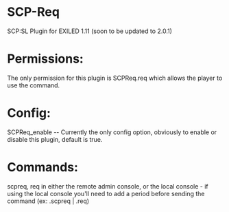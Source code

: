 # SCP-Req
SCP:SL Plugin for EXILED 1.11 (soon to be updated to 2.0.1)

# Permissions:
The only permission for this plugin is SCPReq.req which allows the player to use the command.

# Config:
SCPReq_enable -- Currently the only config option, obviously to enable or disable this plugin, default is true.

# Commands:
scpreq, req in either the remote admin console, or the local console - if using the local console you'll need to add a period before sending the command (ex: .scpreq | .req)
